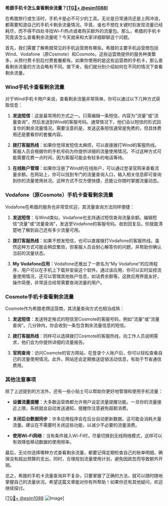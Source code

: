 **希腊手机卡怎么查看剩余流量？[[TG💪+ @esim1088](https://t.me/s/esim1088)]**

在希腊旅行或生活时，手机卡是必不可少的工具。无论是日常通讯还是上网冲浪，都需要知道自己的手机卡剩余流量情况。毕竟，谁也不想在关键时刻发现流量已经耗尽，而不得不四处寻找Wi-Fi热点或者购买额外的流量包。那么，希腊的手机卡究竟该怎么查看剩余流量呢？今天就来和大家详细聊聊这个问题。

首先，我们需要了解希腊常见的手机运营商有哪些。希腊的主要手机运营商包括Wind、Vodafone（原Cosmote）和Cosmote。这些运营商提供的服务种类繁多，从预付费卡到后付费套餐都有。如果你使用的是这些运营商的手机卡，那么查看剩余流量的方法会略有不同。接下来，我们就分别介绍如何在不同的情况下查看剩余流量。

### Wind手机卡查看剩余流量

对于Wind手机卡用户来说，查看剩余流量非常简单。你可以通过以下几种方式获取信息：

1. **发送短信**：这是最常用的方式之一。只需编辑一条短信，内容为“流量”或“流量查询”，然后发送到Wind的客服号码。通常情况下，他们会以短信的形式回复你的剩余流量情况。需要注意的是，发送这条短信通常是免费的，但具体费用还是要看你的套餐内容。

2. **拨打客服热线**：如果你觉得发短信太麻烦，可以直接拨打Wind的客服热线。客服人员会根据你的手机号码为你提供详细的流量使用情况。不过这种方式可能需要花费一点时间，因为客服可能会有较多的电话等待。

3. **在线账户管理**：如果你注册了Wind的在线账户，可以通过登录官网来查看流量余额。在网站上，你可以找到专门的流量查询入口，输入相关信息即可查询到你的流量使用状况。这种方式不仅方便快捷，还能让你随时掌握流量动态。

### Vodafone（原Cosmote）手机卡查看剩余流量

Vodafone在希腊的服务也非常受欢迎，其流量查询方法同样便捷：

1. **发送短信**：与Wind类似，Vodafone也支持通过短信查询流量余额。编辑短信“流量”或“流量查询”，发送至Vodafone的客服号码。收到回复后，你就能清楚地了解到自己还有多少流量可用。

2. **拨打客服热线**：如果不想发短信，也可以直接拨打Vodafone的客服热线。虽然这种方式可能会稍显繁琐，但客服人员会耐心解答你的问题，并帮助你确认当前的流量状态。

3. **My Vodafone应用**：Vodafone还推出了一款名为“My Vodafone”的应用程序，用户可以在手机上下载并安装这个软件。通过该应用，你可以实时监控流量使用情况，还可以管理其他账户信息，如话费余额等。这款应用界面友好，操作简便，非常适合经常需要查询流量的用户。

### Cosmote手机卡查看剩余流量

Cosmote作为希腊老牌运营商，其流量查询方式也相当成熟：

1. **发送短信**：发送特定格式的短信至Cosmote的客服号码，例如“流量”或“流量查询”。几分钟内，你会收到一条包含剩余流量信息的短信。

2. **拨打客服热线**：同样可以选择拨打Cosmote的客服热线，向工作人员说明需求，他们会为你提供详细的流量报告。

3. **官网查询**：访问Cosmote的官方网站，在登录个人账户后，你可以轻松查看自己的流量使用情况。此外，网站还会定期推送促销活动信息，有助于节省通信费用。

### 其他注意事项

除了上述提到的方法外，还有一些小贴士可以帮助你更好地管理和使用手机流量：

- **设置流量提醒**：大多数运营商都允许用户设定流量提醒功能。一旦你的流量接近上限，系统就会自动发送通知，提醒你注意避免超额消费。
  
- **关闭后台数据同步**：许多应用程序会在后台自动更新数据，这可能会消耗大量流量。建议在不需要时关闭这些功能，以减少不必要的流量浪费。

- **使用Wi-Fi网络**：当有条件接入Wi-Fi时，尽量切换到无线网络模式，这样可以有效降低移动数据的使用频率。

最后，无论你选择哪种方式查看剩余流量，都要记得定期检查自己的账单明细，确保没有超出预算的支出。同时，合理规划流量使用计划，避免因疏忽而导致额外开销。

总之，希腊的手机卡流量查询并不复杂，只要掌握了正确的方法，就可以随时随地掌握自己的流量状况。希望这篇文章能对你有所帮助！如果你还有其他疑问，欢迎继续探讨。

[[TG💪+ @esim1088](https://t.me/s/esim1088) ![Image](https://i.postimg.cc/4NQfJmqS/Snipaste-2025-05-13-00-14-12.png)]